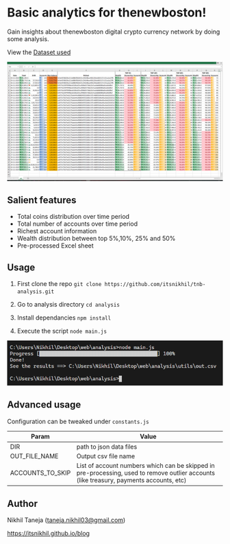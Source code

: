 # Basic analytics for thenewboston!

Gain insights about thenewboston digital crypto currency network by doing some analysis. 

View the [Dataset used](https://github.com/thenewboston-developers/Account-Backups/tree/master/account_backups)

![Demo screenshot](./screenshots/demo.png)

## Salient features

- Total coins distribution over time period
- Total number of accounts over time period
- Richest account information
- Wealth distribution between top 5%,10%, 25% and 50%
- Pre-processed Excel sheet

## Usage

1) First clone the repo
`git clone https://github.com/itsnikhil/tnb-analysis.git`

2) Go to analysis directory
`cd analysis`

3) Install dependancies
`npm install`

4) Execute the script
`node main.js`

![Execution response](./screenshots/stdout.png)

## Advanced usage

Configuration can be tweaked under `constants.js`

|Param|Value|
|-|-|
|DIR|path to json data files|
|OUT_FILE_NAME|Output csv file name|
|ACCOUNTS_TO_SKIP|List of account numbers which can be skipped in pre-processing, used to remove outlier accounts (like treasury, payments accounts, etc)|

## Author

Nikhil Taneja (taneja.nikhil03@gmail.com)

https://itsnikhil.github.io/blog
